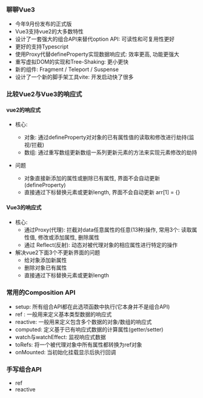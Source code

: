 ### 聊聊Vue3
- 今年9月份发布的正式版
- Vue3支持vue2的大多数特性
- 设计了一套强大的组合API来替代option API: 可读性和可复用性更好
- 更好的支持Typescript
- 使用Proxy代替defineProperty实现数据响应式: 效率更高, 功能更强大
- 重写虚拟DOM的实现和Tree-Shaking: 更小更快
- 新的组件: Fragment / Teleport / Suspense
- 设计了一个新的脚手架工具vite: 开发启动快了很多

### 比较Vue2与Vue3的响应式
#### vue2的响应式

- 核心: 
  - 对象: 通过defineProperty对对象的已有属性值的读取和修改进行劫持(监视/拦截)
  - 数组: 通过重写数组更新数组一系列更新元素的方法来实现元素修改的劫持

- 问题
  - 对象直接新添加的属性或删除已有属性, 界面不会自动更新  (defineProperty)
  - 直接通过下标替换元素或更新length, 界面不会自动更新   arr[1] = {}

#### Vue3的响应式

- 核心: 
  - 通过Proxy(代理):  拦截对data任意属性的任意(13种)操作, 常用3个: 读取属性值, 修改或添加属性, 删除属性
  - 通过 Reflect(反射):  动态对被代理对象的相应属性进行特定的操作
- 解决vue2下面3个不更新界面的问题
  - 给对象添加新属性
  - 删除对象已有属性
  - 直接通过下标替换元素或更新length

### 常用的Composition API
- setup: 所有组合API都在此选项函数中执行(它本身并不是组合API)
- ref : 一般用来定义基本类型数据的响应式
- reactive: 一般用来定义包含多个数据的对象/数组的响应式
- computed: 定义基于已有响应式数据的计算属性(getter/setter)
- watch与watchEffect: 监视响应式数据
- toRefs: 将一个被代理对象中所有属性都转换为ref对象
- onMounted: 当初始化挂载显示后执行回调

### 手写组合API
- ref
- reactive
